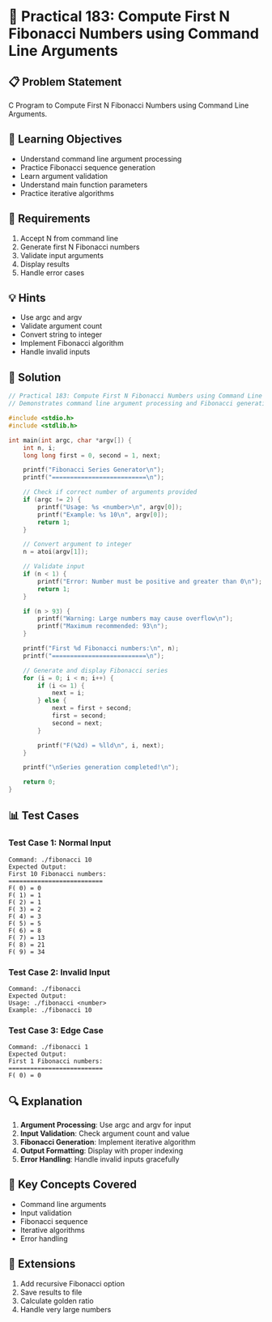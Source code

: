 # 🎯 Practical 183: Compute First N Fibonacci Numbers using Command Line Arguments

## 📋 Problem Statement

C Program to Compute First N Fibonacci Numbers using Command Line Arguments.

## 🎯 Learning Objectives

- Understand command line argument processing
- Practice Fibonacci sequence generation
- Learn argument validation
- Understand main function parameters
- Practice iterative algorithms

## 📝 Requirements

1. Accept N from command line
2. Generate first N Fibonacci numbers
3. Validate input arguments
4. Display results
5. Handle error cases

## 💡 Hints

- Use argc and argv
- Validate argument count
- Convert string to integer
- Implement Fibonacci algorithm
- Handle invalid inputs

## 🔧 Solution

```c
// Practical 183: Compute First N Fibonacci Numbers using Command Line Arguments
// Demonstrates command line argument processing and Fibonacci generation

#include <stdio.h>
#include <stdlib.h>

int main(int argc, char *argv[]) {
    int n, i;
    long long first = 0, second = 1, next;

    printf("Fibonacci Series Generator\n");
    printf("==========================\n");

    // Check if correct number of arguments provided
    if (argc != 2) {
        printf("Usage: %s <number>\n", argv[0]);
        printf("Example: %s 10\n", argv[0]);
        return 1;
    }

    // Convert argument to integer
    n = atoi(argv[1]);

    // Validate input
    if (n < 1) {
        printf("Error: Number must be positive and greater than 0\n");
        return 1;
    }

    if (n > 93) {
        printf("Warning: Large numbers may cause overflow\n");
        printf("Maximum recommended: 93\n");
    }

    printf("First %d Fibonacci numbers:\n", n);
    printf("==========================\n");

    // Generate and display Fibonacci series
    for (i = 0; i < n; i++) {
        if (i <= 1) {
            next = i;
        } else {
            next = first + second;
            first = second;
            second = next;
        }

        printf("F(%2d) = %lld\n", i, next);
    }

    printf("\nSeries generation completed!\n");

    return 0;
}
```

## 📊 Test Cases

### Test Case 1: Normal Input
```
Command: ./fibonacci 10
Expected Output:
First 10 Fibonacci numbers:
==========================
F( 0) = 0
F( 1) = 1
F( 2) = 1
F( 3) = 2
F( 4) = 3
F( 5) = 5
F( 6) = 8
F( 7) = 13
F( 8) = 21
F( 9) = 34
```

### Test Case 2: Invalid Input
```
Command: ./fibonacci
Expected Output:
Usage: ./fibonacci <number>
Example: ./fibonacci 10
```

### Test Case 3: Edge Case
```
Command: ./fibonacci 1
Expected Output:
First 1 Fibonacci numbers:
==========================
F( 0) = 0
```

## 🔍 Explanation

1. **Argument Processing**: Use argc and argv for input
2. **Input Validation**: Check argument count and value
3. **Fibonacci Generation**: Implement iterative algorithm
4. **Output Formatting**: Display with proper indexing
5. **Error Handling**: Handle invalid inputs gracefully

## 🎯 Key Concepts Covered

- Command line arguments
- Input validation
- Fibonacci sequence
- Iterative algorithms
- Error handling

## 🚀 Extensions

1. Add recursive Fibonacci option
2. Save results to file
3. Calculate golden ratio
4. Handle very large numbers